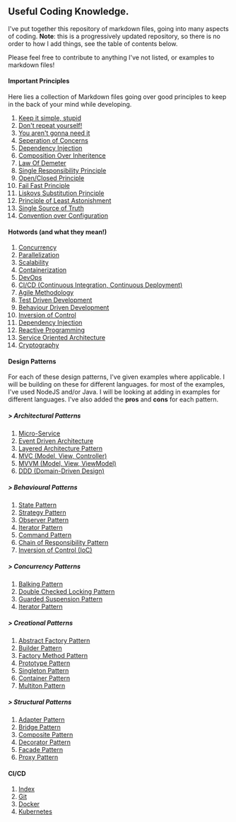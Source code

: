 ## Useful Coding Knowledge. 

I've put together this repository of markdown files, going into many aspects of coding.
**Note**: this is a progressively updated repository, so there is no order to how I add things, see the table of contents below.

Please feel free to contribute to anything I've not listed, or examples to markdown files!

#### Important Principles

Here lies a collection of Markdown files going over good principles to keep in the back of your mind while
developing. 

1. [Keep it simple, stupid](important-principles/kiss.md)
2. [Don't repeat yourself!](important-principles/dry.md)
3. [You aren't gonna need it](important-principles/yagni.md)
4. [Seperation of Concerns](important-principles/seperation-of-concerns.md)
5. [Dependency Injection](important-principles/dependency-injection.md)
6. [Composition Over Inheritence](important-principles/composition-over-inheritence.md)
7. [Law Of Demeter](important-principles/law-of-demeter.md)
8. [Single Responsibility Principle](important-principles/single-responsibility-principle.md)
9. [Open/Closed Principle](important-principles/open-close-principle.md)
10. [Fail Fast Principle](important-principles/fail-fast.md)
11. [Liskovs Substitution Principle](important-principles/liskovs-substitution-principle.md)
12. [Principle of Least Astonishment](important-principles/pola.md)
13. [Single Source of Truth](important-principles/ssot.md)
14. [Convention over Configuration](important-principles/coc.md)

#### Hotwords (and what they mean!)
1. [Concurrency](hotword-definitions/concurrency.md)
2. [Parallelization](hotword-definitions/parallelization.md)
3. [Scalability](hotword-definitions/scalability.md)
4. [Containerization](hotword-definitions/containerization.md)
5. [DevOps](hotword-definitions/dev-ops.md)
6. [CI/CD (Continuous Integration, Continuous Deployment)](hotword-definitions/ci-cd.md)
7. [Agile Methodology](hotword-definitions/agile-methodology.md)
8. [Test Driven Development](hotword-definitions/test-driven-development.md)
9. [Behaviour Driven Development](hotword-definitions/behaviour-driven-development.md)
10. [Inversion of Control](hotword-definitions/inversion-of-control.md)
11. [Dependency Injection](hotword-definitions/dependency-injection.md)
12. [Reactive Programming](hotword-definitions/reactive-programming.md)
13. [Service Oriented Architecture](hotword-definitions/service-oriented-architecture.md)
14. [Cryptography](hotword-definitions/cryptography.md)

#### Design Patterns

For each of these design patterns, I've given examples where applicable. I will be building on these for different languages. 
for most of the examples, I've used NodeJS and/or Java. I will be looking at adding in examples for different languages. I've also 
added the **pros** and **cons** for each pattern.

##### > Architectural Patterns
1. [Micro-Service](design-patterns/architectural/MicroservicePattern.md)
2. [Event Driven Architecture](design-patterns/architectural/EventDrivenArchitecture.md)
3. [Layered Architecture Pattern](design-patterns/architectural/LayeredArchitecturePattern.md)
4. [MVC (Model, View, Controller)](design-patterns/architectural/MVC.md)
5. [MVVM (Model, View, ViewModel)](design-patterns/architectural/MVVM.md)
6. [DDD (Domain-Driven Design)](design-patterns/architectural/DomainDrivenDesign.md)

##### > Behavioural Patterns
1. [State Pattern](design-patterns/behavioural/StatePattern.md)
2. [Strategy Pattern](design-patterns/behavioural/StrategyPattern.md)
3. [Observer Pattern](design-patterns/behavioural/ObserverPattern.md)
4. [Iterator Pattern](design-patterns/behavioural/IteratorPattern.md)
5. [Command Pattern](design-patterns/behavioural/CommandPattern.md)
6. [Chain of Responsibility Pattern](design-patterns/behavioural/ChainOfResponsibilityPattern.md)
7. [Inversion of Control (IoC)](design-patterns/behavioural/InversionOfControl.md)

##### > Concurrency Patterns
1. [Balking Pattern](design-patterns/concurrency/BalkingPattern.md)
2. [Double Checked Locking Pattern](design-patterns/concurrency/DoubleCheckedLockingPattern.md)
3. [Guarded Suspension Pattern](design-patterns/concurrency/GuardedSuspensionPattern.md)
4. [Iterator Pattern](design-patterns/concurrency/ThreadPoolPattern.md)

##### > Creational Patterns
1. [Abstract Factory Pattern](design-patterns/creational/AbstractFactoryPattern.md)
2. [Builder Pattern](design-patterns/creational/BuilderPattern.md)
3. [Factory Method Pattern](design-patterns/creational/FactoryMethodPattern.md)
4. [Prototype Pattern](design-patterns/creational/PrototypePattern.md)
5. [Singleton Pattern](design-patterns/creational/Singleton.md)
6. [Container Pattern](design-patterns/creational/ContainerPattern.md)
7. [Multiton Pattern](design-patterns/creational/Multiton.md)

##### > Structural Patterns
1. [Adapter Pattern](design-patterns/structural/AdapterPattern.md)
2. [Bridge Pattern](design-patterns/structural/BridgePattern.md)
3. [Composite Pattern](design-patterns/structural/CompositePattern.md)
4. [Decorator Pattern](design-patterns/structural/DecoratorPattern.md)
5. [Facade Pattern](design-patterns/structural/FacadePattern.md)
6. [Proxy Pattern](design-patterns/structural/ProxyPattern.md)

#### CI/CD
1. [Index](ci-cd/index.md)
2. [Git](ci-cd/git/index.md)
3. [Docker](ci-cd/docker/index.md)
4. [Kubernetes](ci-cd/kubernetes/index.md)